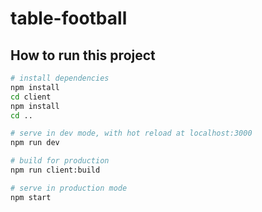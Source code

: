# table-football

## How to run this project

``` bash
# install dependencies
npm install
cd client
npm install
cd ..

# serve in dev mode, with hot reload at localhost:3000
npm run dev

# build for production
npm run client:build

# serve in production mode
npm start


